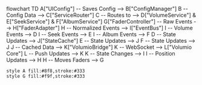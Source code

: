 flowchart TD
    A["UIConfig"] -- Saves Config --> B["ConfigManager"]
    B -- Config Data --> C["ServiceRouter"]
    C -- Routes to --> D["VolumeService"] & E["SeekService"] & F["AlbumService"]
    G["FaderController"] -- Raw Events --> H["FaderAdapter"]
    H -- Normalized Events --> I["EventBus"]
    I -- Volume Events --> D
    I -- Seek Events --> E
    I -- Album Events --> F
    D -- State Updates --> J["StateCache"]
    E -- State Updates --> J
    F -- State Updates --> J
    J -- Cached Data --> K["VolumioBridge"]
    K -- WebSocket --> L["Volumio Core"]
    L -- Push Updates --> K
    K -- State Changes --> I
    I -- Position Updates --> H
    H -- Moves Faders --> G

    style A fill:#8f8,stroke:#333
    style G fill:#f9f,stroke:#333



